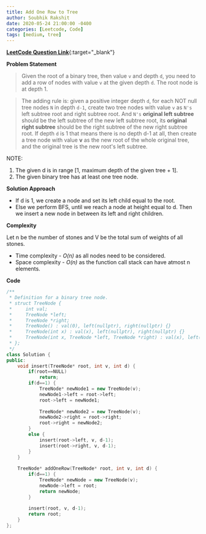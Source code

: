 ```yaml
---
title: Add One Row to Tree
author: Soubhik Rakshit
date: 2020-05-24 21:00:00 -0400
categories: [Leetcode, Code]
tags: [medium, tree]
---
```


[**LeetCode Question Link**](https://leetcode.com/problems/add-one-row-to-tree/){:target="_blank"}

**Problem Statement**

> Given the root of a binary tree, then value `v` and depth `d`, you need to add a row of nodes with value `v` at the given depth `d`. The root node is at depth 1.

> The adding rule is: given a positive integer depth `d`, for each NOT null tree nodes `N` in depth `d-1`, create two tree nodes with value `v` as `N's` left subtree root and right subtree root. And `N's` **original left subtree** should be the left subtree of the new left subtree root, its **original right subtree** should be the right subtree of the new right subtree root. If depth `d` is 1 that means there is no depth d-1 at all, then create a tree node with value **v** as the new root of the whole original tree, and the original tree is the new root's left subtree.

NOTE:

1. The given d is in range [1, maximum depth of the given tree + 1].
2. The given binary tree has at least one tree node.

**Solution Approach**

* If d is 1, we create a node and set its left child equal to the root.
* Else we perform BFS, until we reach a node at height equal to d. Then we insert a new node in between its left and right children.

**Complexity**

Let n be the number of stones and V be the total sum of weights of all stones.
* Time complexity - _O(n)_ as all nodes need to be considered.
* Space complexity - _O(n)_ as the function call stack can have atmost n elements.

**Code**

```c++
/**
 * Definition for a binary tree node.
 * struct TreeNode {
 *     int val;
 *     TreeNode *left;
 *     TreeNode *right;
 *     TreeNode() : val(0), left(nullptr), right(nullptr) {}
 *     TreeNode(int x) : val(x), left(nullptr), right(nullptr) {}
 *     TreeNode(int x, TreeNode *left, TreeNode *right) : val(x), left(left), right(right) {}
 * };
 */
class Solution {
public:
    void insert(TreeNode* root, int v, int d) {
        if(root==NULL)
            return;
        if(d==1) {
            TreeNode* newNode1 = new TreeNode(v);
            newNode1->left = root->left;
            root->left = newNode1;
            
            TreeNode* newNode2 = new TreeNode(v);
            newNode2->right = root->right;
            root->right = newNode2;
        }
        else {        
            insert(root->left, v, d-1);
            insert(root->right, v, d-1);
        }
    }
    
    TreeNode* addOneRow(TreeNode* root, int v, int d) {
        if(d==1) {
            TreeNode* newNode = new TreeNode(v);
            newNode->left = root;
            return newNode;
        }
        
        insert(root, v, d-1);
        return root;
    }
};
```